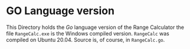 # GO Language version

This Directory holds the *Go* language version of the Range Calculator
the file `RangeCalc.exe` is the Windows compiled version. `RangeCalc` was compiled on Ubuntu 20.04.
Source is, of course, in `RangeCalc.go`.
